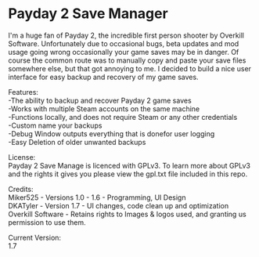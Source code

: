 Payday 2 Save Manager
==================

I'm a huge fan of Payday 2, the incredible first person shooter by Overkill Software. Unfortunately due to occasional bugs, beta updates and mod usage going wrong occasionally your game saves may be in danger. Of course the common route was to manually copy and paste your save files somewhere else, but that got annoying to me. I decided to build a nice user interface for easy backup and recovery of my game saves. 

Features:  
-The ability to backup and recover Payday 2 game saves  
-Works with multiple Steam accounts on the same machine  
-Functions locally, and does not require Steam or any other credentials  
-Custom name your backups  
-Debug Window outputs everything that is donefor user logging  
-Easy Deletion of older unwanted backups  

License:  
Payday 2 Save Manage is licenced with GPLv3. To learn more about GPLv3 and the rights it gives you please view the gpl.txt file included in this repo.

Credits:  
  Miker525 - Versions 1.0 - 1.6 - Programming, UI Design  
  DKATyler - Version 1.7 - UI changes, code clean up and optimization  
  Overkill Software - Retains rights to Images & logos used, and granting us permission to use them.  
  
Current Version:  
1.7
